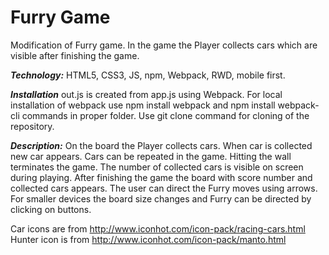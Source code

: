 # Furry Game
Modification of Furry game. In the game the Player collects cars which are visible after finishing the game.

***Technology:*** HTML5, CSS3, JS, npm, Webpack, RWD, mobile first.

***Installation*** out.js is created from app.js using Webpack. For local installation of webpack use npm install webpack and npm install webpack-cli commands in proper folder. Use git clone command for cloning of the repository.

***Description:*** On the board the Player collects cars. When car is collected new car appears. Cars can be repeated in the game. Hitting the wall terminates the game. The number of collected cars is visible on screen during playing. After finishing the game the board with score number and collected cars appears.
The user can direct the Furry moves using arrows. For smaller devices the board size changes and Furry can be directed by clicking on buttons.

Car icons are from http://www.iconhot.com/icon-pack/racing-cars.html
Hunter icon is from http://www.iconhot.com/icon-pack/manto.html
